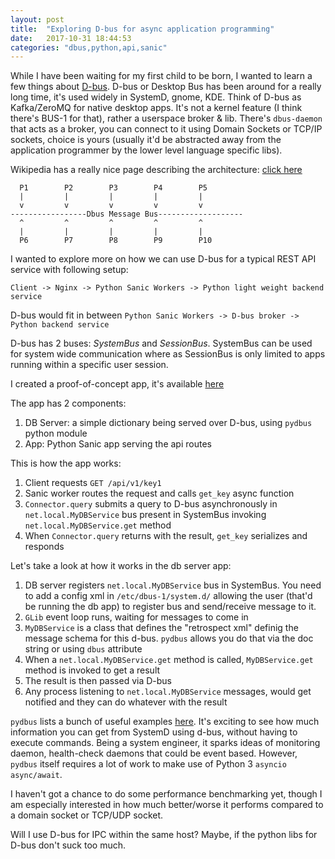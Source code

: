 ```yaml
---
layout: post
title:  "Exploring D-bus for async application programming"
date:   2017-10-31 18:44:53
categories: "dbus,python,api,sanic"
---
```


While I have been waiting for my first child to be born, I wanted to learn a few things about [D-bus](https://www.freedesktop.org/wiki/Software/dbus/). D-bus or Desktop Bus has been around for a really long time, it's used widely in SystemD, gnome, KDE. Think of D-bus as Kafka/ZeroMQ for native desktop apps. It's not a kernel feature (I think there's BUS-1 for that), rather a userspace broker & lib. There's `dbus-daemon` that acts as a broker, you can connect to it using Domain Sockets or TCP/IP sockets, choice is yours (usually it'd be abstracted away from the application programmer by the lower level language specific libs).

Wikipedia has a really nice page describing the architecture: [click here](https://en.wikipedia.org/wiki/D-Bus)

```
  P1        P2        P3        P4        P5
  |         |         |         |         |
  v         v         v         v         v
-----------------Dbus Message Bus-------------------
  ^         ^         ^         ^         ^
  |         |         |         |         |
  P6        P7        P8        P9        P10
```

I wanted to explore more on how we can use D-bus for a typical REST API service with following setup:

```
Client -> Nginx -> Python Sanic Workers -> Python light weight backend service
```

D-bus would fit in between `Python Sanic Workers -> D-bus broker -> Python backend service`

D-bus has 2 buses: *SystemBus* and *SessionBus*. SystemBus can be used for system wide communication where as SessionBus is only limited to apps running within a specific user session.

I created a proof-of-concept app, it's available [here](https://github.com/soumyadipdm/dbus_app_server)

The app has 2 components:

1. DB Server: a simple dictionary being served over D-bus, using `pydbus` python module
2. App: Python Sanic app serving the api routes

This is how the app works:

1. Client requests `GET /api/v1/key1`
2. Sanic worker routes the request and calls `get_key` async function
3. `Connector.query` submits a query to D-bus asynchronously in `net.local.MyDBService` bus present in SystemBus invoking `net.local.MyDBService.get` method
4. When `Connector.query` returns with the result, `get_key` serializes and responds

Let's take a look at how it works in the db server app:

1. DB server registers `net.local.MyDBService` bus in SystemBus. You need to add a config xml in `/etc/dbus-1/system.d/` allowing the user (that'd be running the db app) to register bus and send/receive message to it.
2. `GLib` event loop runs, waiting for messages to come in
3. `MyDBService` is a class that defines the "retrospect xml" definig the message schema for this d-bus. `pydbus` allows you do that via the doc string or using `dbus` attribute
4. When a `net.local.MyDBService.get` method is called, `MyDBService.get` method is invoked to get a result
5. The result is then passed via D-bus
6. Any process listening to `net.local.MyDBService` messages, would get notified and they can do whatever with the result

`pydbus` lists a bunch of useful examples [here](https://github.com/LEW21/pydbus). It's exciting to see how much information you can get from SystemD using d-bus, without having to execute commands. Being a system engineer, it sparks ideas of monitoring daemon, health-check daemons that could be event based. However, `pydbus` itself requires a lot of work to make use of Python 3 `asyncio async/await`.

I haven't got a chance to do some performance benchmarking yet, though I am especially interested in how much better/worse it performs compared to a domain socket or TCP/UDP socket.

Will I use D-bus for IPC within the same host? Maybe, if the python libs for D-bus don't suck too much.
